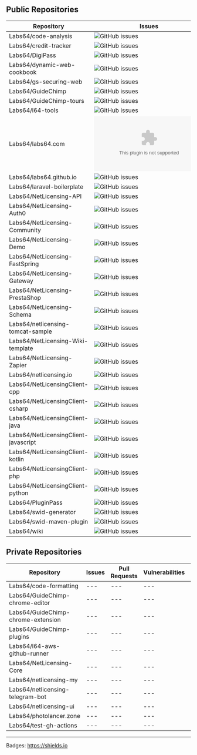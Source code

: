 ## Public Repositories

| Repository | Issues | Pull Requests | Vulnerabilities | Last Commit |
| --- | --- | --- | --- | --- |
| Labs64/code-analysis |![GitHub issues](https://img.shields.io/github/issues-raw/Labs64/code-analysis) |	![GitHub pull requests](https://img.shields.io/github/issues-pr-raw/Labs64/code-analysis) |	![Snyk Vulnerabilities for GitHub Repo](https://img.shields.io/snyk/vulnerabilities/github/Labs64/code-analysis) |	![GitHub last commit](https://img.shields.io/github/last-commit/Labs64/code-analysis) |
| Labs64/credit-tracker |![GitHub issues](https://img.shields.io/github/issues-raw/Labs64/credit-tracker) |	![GitHub pull requests](https://img.shields.io/github/issues-pr-raw/Labs64/credit-tracker) |	![Snyk Vulnerabilities for GitHub Repo](https://img.shields.io/snyk/vulnerabilities/github/Labs64/credit-tracker) |	![GitHub last commit](https://img.shields.io/github/last-commit/Labs64/credit-tracker) |
| Labs64/DigiPass |![GitHub issues](https://img.shields.io/github/issues-raw/Labs64/DigiPass) |	![GitHub pull requests](https://img.shields.io/github/issues-pr-raw/Labs64/DigiPass) |	![Snyk Vulnerabilities for GitHub Repo](https://img.shields.io/snyk/vulnerabilities/github/Labs64/DigiPass) |	![GitHub last commit](https://img.shields.io/github/last-commit/Labs64/DigiPass) |
| Labs64/dynamic-web-cookbook |![GitHub issues](https://img.shields.io/github/issues-raw/Labs64/dynamic-web-cookbook) |	![GitHub pull requests](https://img.shields.io/github/issues-pr-raw/Labs64/dynamic-web-cookbook) |	![Snyk Vulnerabilities for GitHub Repo](https://img.shields.io/snyk/vulnerabilities/github/Labs64/dynamic-web-cookbook) |	![GitHub last commit](https://img.shields.io/github/last-commit/Labs64/dynamic-web-cookbook) |
| Labs64/gs-securing-web |![GitHub issues](https://img.shields.io/github/issues-raw/Labs64/gs-securing-web) |	![GitHub pull requests](https://img.shields.io/github/issues-pr-raw/Labs64/gs-securing-web) |	![Snyk Vulnerabilities for GitHub Repo](https://img.shields.io/snyk/vulnerabilities/github/Labs64/gs-securing-web) |	![GitHub last commit](https://img.shields.io/github/last-commit/Labs64/gs-securing-web) |
| Labs64/GuideChimp |![GitHub issues](https://img.shields.io/github/issues-raw/Labs64/GuideChimp) |	![GitHub pull requests](https://img.shields.io/github/issues-pr-raw/Labs64/GuideChimp) |	![Snyk Vulnerabilities for GitHub Repo](https://img.shields.io/snyk/vulnerabilities/github/Labs64/GuideChimp) |	![GitHub last commit](https://img.shields.io/github/last-commit/Labs64/GuideChimp) |
| Labs64/GuideChimp-tours |![GitHub issues](https://img.shields.io/github/issues-raw/Labs64/GuideChimp-tours) |	![GitHub pull requests](https://img.shields.io/github/issues-pr-raw/Labs64/GuideChimp-tours) |	![Snyk Vulnerabilities for GitHub Repo](https://img.shields.io/snyk/vulnerabilities/github/Labs64/GuideChimp-tours) |	![GitHub last commit](https://img.shields.io/github/last-commit/Labs64/GuideChimp-tours) |
| Labs64/l64-tools |![GitHub issues](https://img.shields.io/github/issues-raw/Labs64/l64-tools) |	![GitHub pull requests](https://img.shields.io/github/issues-pr-raw/Labs64/l64-tools) |	![Snyk Vulnerabilities for GitHub Repo](https://img.shields.io/snyk/vulnerabilities/github/Labs64/l64-tools) |	![GitHub last commit](https://img.shields.io/github/last-commit/Labs64/l64-tools) |
| Labs64/labs64.com |![GitHub issues](https://img.shields.io/github/issues-raw/Labs64/labs64.com) |	![GitHub pull requests](https://img.shields.io/github/issues-pr-raw/Labs64/labs64.com) |	![Snyk Vulnerabilities for GitHub Repo](https://img.shields.io/snyk/vulnerabilities/github/Labs64/labs64.com) |	![GitHub last commit](https://img.shields.io/github/last-commit/Labs64/labs64.com) |
| Labs64/labs64.github.io |![GitHub issues](https://img.shields.io/github/issues-raw/Labs64/labs64.github.io) |	![GitHub pull requests](https://img.shields.io/github/issues-pr-raw/Labs64/labs64.github.io) |	![Snyk Vulnerabilities for GitHub Repo](https://img.shields.io/snyk/vulnerabilities/github/Labs64/labs64.github.io) |	![GitHub last commit](https://img.shields.io/github/last-commit/Labs64/labs64.github.io) |
| Labs64/laravel-boilerplate |![GitHub issues](https://img.shields.io/github/issues-raw/Labs64/laravel-boilerplate) |	![GitHub pull requests](https://img.shields.io/github/issues-pr-raw/Labs64/laravel-boilerplate) |	![Snyk Vulnerabilities for GitHub Repo](https://img.shields.io/snyk/vulnerabilities/github/Labs64/laravel-boilerplate) |	![GitHub last commit](https://img.shields.io/github/last-commit/Labs64/laravel-boilerplate) |
| Labs64/NetLicensing-API |![GitHub issues](https://img.shields.io/github/issues-raw/Labs64/NetLicensing-API) |	![GitHub pull requests](https://img.shields.io/github/issues-pr-raw/Labs64/NetLicensing-API) |	![Snyk Vulnerabilities for GitHub Repo](https://img.shields.io/snyk/vulnerabilities/github/Labs64/NetLicensing-API) |	![GitHub last commit](https://img.shields.io/github/last-commit/Labs64/NetLicensing-API) |
| Labs64/NetLicensing-Auth0 |![GitHub issues](https://img.shields.io/github/issues-raw/Labs64/NetLicensing-Auth0) |	![GitHub pull requests](https://img.shields.io/github/issues-pr-raw/Labs64/NetLicensing-Auth0) |	![Snyk Vulnerabilities for GitHub Repo](https://img.shields.io/snyk/vulnerabilities/github/Labs64/NetLicensing-Auth0) |	![GitHub last commit](https://img.shields.io/github/last-commit/Labs64/NetLicensing-Auth0) |
| Labs64/NetLicensing-Community |![GitHub issues](https://img.shields.io/github/issues-raw/Labs64/NetLicensing-Community) |	![GitHub pull requests](https://img.shields.io/github/issues-pr-raw/Labs64/NetLicensing-Community) |	![Snyk Vulnerabilities for GitHub Repo](https://img.shields.io/snyk/vulnerabilities/github/Labs64/NetLicensing-Community) |	![GitHub last commit](https://img.shields.io/github/last-commit/Labs64/NetLicensing-Community) |
| Labs64/NetLicensing-Demo |![GitHub issues](https://img.shields.io/github/issues-raw/Labs64/NetLicensing-Demo) |	![GitHub pull requests](https://img.shields.io/github/issues-pr-raw/Labs64/NetLicensing-Demo) |	![Snyk Vulnerabilities for GitHub Repo](https://img.shields.io/snyk/vulnerabilities/github/Labs64/NetLicensing-Demo) |	![GitHub last commit](https://img.shields.io/github/last-commit/Labs64/NetLicensing-Demo) |
| Labs64/NetLicensing-FastSpring |![GitHub issues](https://img.shields.io/github/issues-raw/Labs64/NetLicensing-FastSpring) |	![GitHub pull requests](https://img.shields.io/github/issues-pr-raw/Labs64/NetLicensing-FastSpring) |	![Snyk Vulnerabilities for GitHub Repo](https://img.shields.io/snyk/vulnerabilities/github/Labs64/NetLicensing-FastSpring) |	![GitHub last commit](https://img.shields.io/github/last-commit/Labs64/NetLicensing-FastSpring) |
| Labs64/NetLicensing-Gateway |![GitHub issues](https://img.shields.io/github/issues-raw/Labs64/NetLicensing-Gateway) |	![GitHub pull requests](https://img.shields.io/github/issues-pr-raw/Labs64/NetLicensing-Gateway) |	![Snyk Vulnerabilities for GitHub Repo](https://img.shields.io/snyk/vulnerabilities/github/Labs64/NetLicensing-Gateway) |	![GitHub last commit](https://img.shields.io/github/last-commit/Labs64/NetLicensing-Gateway) |
| Labs64/NetLicensing-PrestaShop |![GitHub issues](https://img.shields.io/github/issues-raw/Labs64/NetLicensing-PrestaShop) |	![GitHub pull requests](https://img.shields.io/github/issues-pr-raw/Labs64/NetLicensing-PrestaShop) |	![Snyk Vulnerabilities for GitHub Repo](https://img.shields.io/snyk/vulnerabilities/github/Labs64/NetLicensing-PrestaShop) |	![GitHub last commit](https://img.shields.io/github/last-commit/Labs64/NetLicensing-PrestaShop) |
| Labs64/NetLicensing-Schema |![GitHub issues](https://img.shields.io/github/issues-raw/Labs64/NetLicensing-Schema) |	![GitHub pull requests](https://img.shields.io/github/issues-pr-raw/Labs64/NetLicensing-Schema) |	![Snyk Vulnerabilities for GitHub Repo](https://img.shields.io/snyk/vulnerabilities/github/Labs64/NetLicensing-Schema) |	![GitHub last commit](https://img.shields.io/github/last-commit/Labs64/NetLicensing-Schema) |
| Labs64/netlicensing-tomcat-sample |![GitHub issues](https://img.shields.io/github/issues-raw/Labs64/netlicensing-tomcat-sample) |	![GitHub pull requests](https://img.shields.io/github/issues-pr-raw/Labs64/netlicensing-tomcat-sample) |	![Snyk Vulnerabilities for GitHub Repo](https://img.shields.io/snyk/vulnerabilities/github/Labs64/netlicensing-tomcat-sample) |	![GitHub last commit](https://img.shields.io/github/last-commit/Labs64/netlicensing-tomcat-sample) |
| Labs64/NetLicensing-Wiki-template |![GitHub issues](https://img.shields.io/github/issues-raw/Labs64/NetLicensing-Wiki-template) |	![GitHub pull requests](https://img.shields.io/github/issues-pr-raw/Labs64/NetLicensing-Wiki-template) |	![Snyk Vulnerabilities for GitHub Repo](https://img.shields.io/snyk/vulnerabilities/github/Labs64/NetLicensing-Wiki-template) |	![GitHub last commit](https://img.shields.io/github/last-commit/Labs64/NetLicensing-Wiki-template) |
| Labs64/NetLicensing-Zapier |![GitHub issues](https://img.shields.io/github/issues-raw/Labs64/NetLicensing-Zapier) |	![GitHub pull requests](https://img.shields.io/github/issues-pr-raw/Labs64/NetLicensing-Zapier) |	![Snyk Vulnerabilities for GitHub Repo](https://img.shields.io/snyk/vulnerabilities/github/Labs64/NetLicensing-Zapier) |	![GitHub last commit](https://img.shields.io/github/last-commit/Labs64/NetLicensing-Zapier) |
| Labs64/netlicensing.io |![GitHub issues](https://img.shields.io/github/issues-raw/Labs64/netlicensing.io) |	![GitHub pull requests](https://img.shields.io/github/issues-pr-raw/Labs64/netlicensing.io) |	![Snyk Vulnerabilities for GitHub Repo](https://img.shields.io/snyk/vulnerabilities/github/Labs64/netlicensing.io) |	![GitHub last commit](https://img.shields.io/github/last-commit/Labs64/netlicensing.io) |
| Labs64/NetLicensingClient-cpp |![GitHub issues](https://img.shields.io/github/issues-raw/Labs64/NetLicensingClient-cpp) |	![GitHub pull requests](https://img.shields.io/github/issues-pr-raw/Labs64/NetLicensingClient-cpp) |	![Snyk Vulnerabilities for GitHub Repo](https://img.shields.io/snyk/vulnerabilities/github/Labs64/NetLicensingClient-cpp) |	![GitHub last commit](https://img.shields.io/github/last-commit/Labs64/NetLicensingClient-cpp) |
| Labs64/NetLicensingClient-csharp |![GitHub issues](https://img.shields.io/github/issues-raw/Labs64/NetLicensingClient-csharp) |	![GitHub pull requests](https://img.shields.io/github/issues-pr-raw/Labs64/NetLicensingClient-csharp) |	![Snyk Vulnerabilities for GitHub Repo](https://img.shields.io/snyk/vulnerabilities/github/Labs64/NetLicensingClient-csharp) |	![GitHub last commit](https://img.shields.io/github/last-commit/Labs64/NetLicensingClient-csharp) |
| Labs64/NetLicensingClient-java |![GitHub issues](https://img.shields.io/github/issues-raw/Labs64/NetLicensingClient-java) |	![GitHub pull requests](https://img.shields.io/github/issues-pr-raw/Labs64/NetLicensingClient-java) |	![Snyk Vulnerabilities for GitHub Repo](https://img.shields.io/snyk/vulnerabilities/github/Labs64/NetLicensingClient-java) |	![GitHub last commit](https://img.shields.io/github/last-commit/Labs64/NetLicensingClient-java) |
| Labs64/NetLicensingClient-javascript |![GitHub issues](https://img.shields.io/github/issues-raw/Labs64/NetLicensingClient-javascript) |	![GitHub pull requests](https://img.shields.io/github/issues-pr-raw/Labs64/NetLicensingClient-javascript) |	![Snyk Vulnerabilities for GitHub Repo](https://img.shields.io/snyk/vulnerabilities/github/Labs64/NetLicensingClient-javascript) |	![GitHub last commit](https://img.shields.io/github/last-commit/Labs64/NetLicensingClient-javascript) |
| Labs64/NetLicensingClient-kotlin |![GitHub issues](https://img.shields.io/github/issues-raw/Labs64/NetLicensingClient-kotlin) |	![GitHub pull requests](https://img.shields.io/github/issues-pr-raw/Labs64/NetLicensingClient-kotlin) |	![Snyk Vulnerabilities for GitHub Repo](https://img.shields.io/snyk/vulnerabilities/github/Labs64/NetLicensingClient-kotlin) |	![GitHub last commit](https://img.shields.io/github/last-commit/Labs64/NetLicensingClient-kotlin) |
| Labs64/NetLicensingClient-php |![GitHub issues](https://img.shields.io/github/issues-raw/Labs64/NetLicensingClient-php) |	![GitHub pull requests](https://img.shields.io/github/issues-pr-raw/Labs64/NetLicensingClient-php) |	![Snyk Vulnerabilities for GitHub Repo](https://img.shields.io/snyk/vulnerabilities/github/Labs64/NetLicensingClient-php) |	![GitHub last commit](https://img.shields.io/github/last-commit/Labs64/NetLicensingClient-php) |
| Labs64/NetLicensingClient-python |![GitHub issues](https://img.shields.io/github/issues-raw/Labs64/NetLicensingClient-python) |	![GitHub pull requests](https://img.shields.io/github/issues-pr-raw/Labs64/NetLicensingClient-python) |	![Snyk Vulnerabilities for GitHub Repo](https://img.shields.io/snyk/vulnerabilities/github/Labs64/NetLicensingClient-python) |	![GitHub last commit](https://img.shields.io/github/last-commit/Labs64/NetLicensingClient-python) |
| Labs64/PluginPass |![GitHub issues](https://img.shields.io/github/issues-raw/Labs64/PluginPass) |	![GitHub pull requests](https://img.shields.io/github/issues-pr-raw/Labs64/PluginPass) |	![Snyk Vulnerabilities for GitHub Repo](https://img.shields.io/snyk/vulnerabilities/github/Labs64/PluginPass) |	![GitHub last commit](https://img.shields.io/github/last-commit/Labs64/PluginPass) |
| Labs64/swid-generator |![GitHub issues](https://img.shields.io/github/issues-raw/Labs64/swid-generator) |	![GitHub pull requests](https://img.shields.io/github/issues-pr-raw/Labs64/swid-generator) |	![Snyk Vulnerabilities for GitHub Repo](https://img.shields.io/snyk/vulnerabilities/github/Labs64/swid-generator) |	![GitHub last commit](https://img.shields.io/github/last-commit/Labs64/swid-generator) |
| Labs64/swid-maven-plugin |![GitHub issues](https://img.shields.io/github/issues-raw/Labs64/swid-maven-plugin) |	![GitHub pull requests](https://img.shields.io/github/issues-pr-raw/Labs64/swid-maven-plugin) |	![Snyk Vulnerabilities for GitHub Repo](https://img.shields.io/snyk/vulnerabilities/github/Labs64/swid-maven-plugin) |	![GitHub last commit](https://img.shields.io/github/last-commit/Labs64/swid-maven-plugin) |
| Labs64/wiki |![GitHub issues](https://img.shields.io/github/issues-raw/Labs64/wiki) |	![GitHub pull requests](https://img.shields.io/github/issues-pr-raw/Labs64/wiki) |	![Snyk Vulnerabilities for GitHub Repo](https://img.shields.io/snyk/vulnerabilities/github/Labs64/wiki) |	![GitHub last commit](https://img.shields.io/github/last-commit/Labs64/wiki) |

## Private Repositories

| Repository | Issues | Pull Requests | Vulnerabilities | Last Commit |
| --- | --- | --- | --- | --- |
| Labs64/code-formatting | --- | --- | --- | --- |
| Labs64/GuideChimp-chrome-editor | --- | --- | --- | --- |
| Labs64/GuideChimp-chrome-extension | --- | --- | --- | --- |
| Labs64/GuideChimp-plugins | --- | --- | --- | --- |
| Labs64/l64-aws-github-runner | --- | --- | --- | --- |
| Labs64/NetLicensing-Core | --- | --- | --- | --- |
| Labs64/netlicensing-my | --- | --- | --- | --- |
| Labs64/netlicensing-telegram-bot | --- | --- | --- | --- |
| Labs64/netlicensing-ui | --- | --- | --- | --- |
| Labs64/photolancer.zone | --- | --- | --- | --- |
| Labs64/test-gh-actions | --- | --- | --- | --- |


---

Badges: https://shields.io
